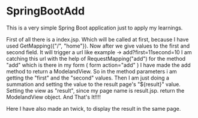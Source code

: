 # SpringBootAdd
This is a very simple Spring Boot application just to apply my learnings.

First of all there is a index.jsp. Which will be called at first, because I have used GetMapping({"/", "home"}).
Now after we give values to the first and second field. It will trigger a url like example -> add?first=11second=10 
I am catching this url with the help of RequestMapping("add") for the method "add" which is there in my form ( form action="add" )
I have made the add method to return a ModelandView. So in the method parameters i am getting the "first" and the "second" values.
Then I am just doing a summation and setting the value to the result page's "${result}" value. Setting the view as "result", since my page name is result.jsp.
return the ModelandView object. And That's It!!!!

Here I have also made an twick, to display the result in the same page.
